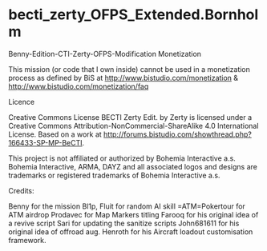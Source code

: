# becti_zerty_OFPS_Extended.Bornholm

Benny-Edition-CTI-Zerty-OFPS-Modification
Monetization

This mission (or code that I own inside) cannot be used in a monetization process as defined by BiS at http://www.bistudio.com/monetization & http://www.bistudio.com/monetization/faq

Licence

Creative Commons License
BECTI Zerty Edit. by Zerty is licensed under a Creative Commons Attribution-NonCommercial-ShareAlike 4.0 International License.
Based on a work at http://forums.bistudio.com/showthread.php?166433-SP-MP-BeCTI.

This project is not affiliated or authorized by Bohemia Interactive a.s. Bohemia Interactive, ARMA, DAYZ and all associated logos and designs are trademarks or registered trademarks of Bohemia Interactive a.s.

Credits:

Benny for the mission
Bl1p, Fluit for random AI skill
=ATM=Pokertour for ATM airdrop
Prodavec for Map Markers titling
Farooq for his original idea of a revive script
Sari for updating the sanitize scripts
John681611 for his original idea of offroad aug.
Henroth for his Aircraft loadout customisation framework.
